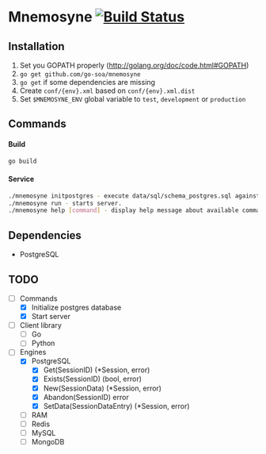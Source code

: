 Mnemosyne [![Build Status](https://travis-ci.org/go-soa/mnemosyne)](https://travis-ci.org/go-soa/mnemosyne)
=============
Installation
------------
1. Set you GOPATH properly (http://golang.org/doc/code.html#GOPATH)
2. `go get github.com/go-soa/mnemosyne`
3. `go get` if some dependencies are missing
4. Create `conf/{env}.xml` based on `conf/{env}.xml.dist`
5. Set `$MNEMOSYNE_ENV` global variable to `test`, `development` or `production`

Commands
--------

#### Build
```bash
go build
```

#### Service
```bash
./mnemosyne initpostgres - execute data/sql/schema_postgres.sql against configured database.
./mnemosyne run - starts server.
./mnemosyne help [command] - display help message about available commands
```

Dependencies
------------
- PostgreSQL

TODO
----
- [ ] Commands
	- [x] Initialize postgres database
	- [x] Start server
- [ ] Client library
    - [ ] Go
    - [ ] Python
- [ ] Engines
	- [x] PostgreSQL
		- [x] Get(SessionID) (*Session, error)
		- [x] Exists(SessionID) (bool, error)
		- [x] New(SessionData) (*Session, error)
		- [x] Abandon(SessionID) error
		- [x] SetData(SessionDataEntry) (*Session, error)
	- [ ] RAM
	- [ ] Redis
	- [ ] MySQL
	- [ ] MongoDB